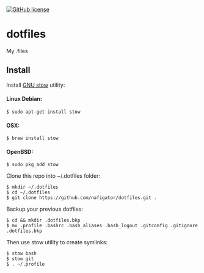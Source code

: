 [![GitHub license][License img]][License src]

# dotfiles

My .files

## Install

Install [GNU stow] utility:
#### Linux Debian:

    $ sudo apt-get install stow

#### OSX:

    $ brew install stow

#### OpenBSD:

    $ sudo pkg_add stow

Clone this repo into ~/.dotfiles folder:

    $ mkdir ~/.dotfiles
    $ cd ~/.dotfiles
    $ git clone https://github.com/nafigator/dotfiles.git .

Backup your previous dotfiles:

    $ cd && mkdir .dotfiles.bkp
    $ mv .profile .bashrc .bash_aliases .bash_logout .gitconfig .gitignore .dotfiles.bkp

Then use stow utility to create symlinks:

    $ stow bash
    $ stow git
    $ . ~/.profile

  [GNU stow]: https://www.gnu.org/software/stow
  [License img]: https://img.shields.io/badge/license-MIT-brightgreen.svg
  [License src]: https://tldrlegal.com/license/mit-license
